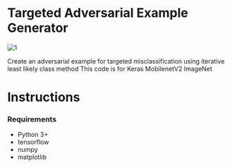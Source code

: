 # Targeted Adversarial Example Generator

![1](https://user-images.githubusercontent.com/48395704/91305142-8f8b0080-e7e5-11ea-9913-7bae83dd9646.JPG)

Create an adversarial example for targeted misclassification using iterative least likely class method
This code is for Keras MobilenetV2 ImageNet


# Instructions 
### Requirements   
- Python 3+
- tensorflow
- numpy
- matplotlib
